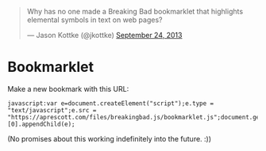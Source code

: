 <blockquote class="twitter-tweet"><p>Why has no one made a Breaking Bad bookmarklet that highlights elemental symbols in text on web pages?</p>&mdash; Jason Kottke (@jkottke) <a href="https://twitter.com/jkottke/statuses/382547007417499649">September 24, 2013</a></blockquote>

# Bookmarklet

Make a new bookmark with this URL:

```
javascript:var e=document.createElement("script");e.type = "text/javascript";e.src = "https://aprescott.com/files/breakingbad.js/bookmarklet.js";document.getElementsByTagName('head')[0].appendChild(e);
```

(No promises about this working indefinitely into the future. :))
